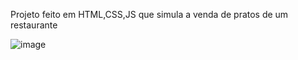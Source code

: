 Projeto feito em HTML,CSS,JS que simula a venda de pratos de um restaurante

![image](https://user-images.githubusercontent.com/84050945/126242098-ada8711e-7141-4a9f-9fcc-4a631a1b471c.png)

